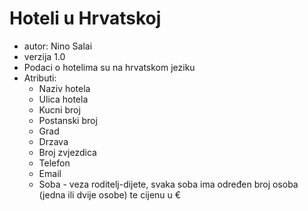 # Hoteli u Hrvatskoj
- autor: Nino Salai
- verzija 1.0
- Podaci o hotelima su na hrvatskom jeziku
- Atributi:
  + Naziv hotela
  + Ulica hotela
  + Kucni broj
  + Postanski broj
  + Grad
  + Drzava
  + Broj zvjezdica
  + Telefon
  + Email
  + Soba - veza roditelj-dijete, svaka soba ima određen broj osoba (jedna ili dvije osobe) te cijenu u €
